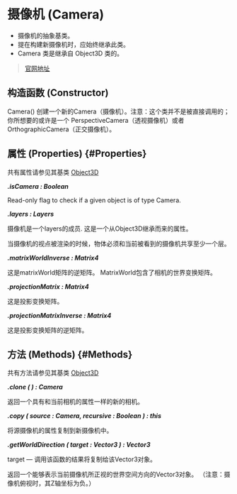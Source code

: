 # 摄像机 (Camera)

- 摄像机的抽象基类。
- 提在构建新摄像机时，应始终继承此类。
- Camera 类是继承自 Object3D 类的。

>[官网地址](https://threejs.org/docs/index.html#api/zh/cameras/Camera)


## 构造函数 (Constructor)

Camera()
创建一个新的Camera（摄像机）。注意：这个类并不是被直接调用的；你所想要的或许是一个 PerspectiveCamera（透视摄像机）或者 OrthographicCamera（正交摄像机）。

## 属性 (Properties) {#Properties}

共有属性请参见其基类 [Object3D](../core/Object3D#Properties)

***.isCamera : Boolean***

Read-only flag to check if a given object is of type Camera.

***.layers : Layers***

摄像机是一个layers的成员. 这是一个从Object3D继承而来的属性。

当摄像机的视点被渲染的时候，物体必须和当前被看到的摄像机共享至少一个层。

***.matrixWorldInverse : Matrix4***

这是matrixWorld矩阵的逆矩阵。 MatrixWorld包含了相机的世界变换矩阵。

***.projectionMatrix : Matrix4***

这是投影变换矩阵。

***.projectionMatrixInverse : Matrix4***

这是投影变换矩阵的逆矩阵。

## 方法 (Methods) {#Methods}

共有方法请参见其基类 [Object3D](../core/Object3D#Methods)

***.clone ( ) : Camera***

返回一个具有和当前相机的属性一样的新的相机。

***.copy ( source : Camera, recursive : Boolean ) : this***

将源摄像机的属性复制到新摄像机中。

***.getWorldDirection ( target : Vector3 ) : Vector3***

target — 调用该函数的结果将复制给该Vector3对象。

返回一个能够表示当前摄像机所正视的世界空间方向的Vector3对象。 （注意：摄像机俯视时，其Z轴坐标为负。）
